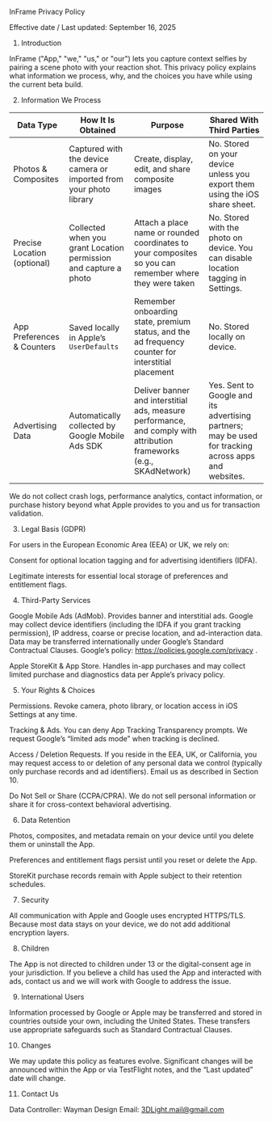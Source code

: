InFrame Privacy Policy

Effective date / Last updated: September 16, 2025

1. Introduction

InFrame ("App," "we," "us," or "our") lets you capture context selfies by pairing a scene photo with your reaction shot. This privacy policy explains what information we process, why, and the choices you have while using the current beta build.

2. Information We Process

| Data Type | How It Is Obtained | Purpose | Shared With Third Parties |
|-----------|--------------------|---------|---------------------------|
| Photos & Composites | Captured with the device camera or imported from your photo library | Create, display, edit, and share composite images | No. Stored on your device unless you export them using the iOS share sheet. |
| Precise Location (optional) | Collected when you grant Location permission and capture a photo | Attach a place name or rounded coordinates to your composites so you can remember where they were taken | No. Stored with the photo on device. You can disable location tagging in Settings. |
| App Preferences & Counters | Saved locally in Apple’s `UserDefaults` | Remember onboarding state, premium status, and the ad frequency counter for interstitial placement | No. Stored locally on device. |
| Advertising Data | Automatically collected by Google Mobile Ads SDK | Deliver banner and interstitial ads, measure performance, and comply with attribution frameworks (e.g., SKAdNetwork) | Yes. Sent to Google and its advertising partners; may be used for tracking across apps and websites. |


We do not collect crash logs, performance analytics, contact information, or purchase history beyond what Apple provides to you and us for transaction validation.

3. Legal Basis (GDPR)

For users in the European Economic Area (EEA) or UK, we rely on:

Consent for optional location tagging and for advertising identifiers (IDFA).

Legitimate interests for essential local storage of preferences and entitlement flags.

4. Third-Party Services

Google Mobile Ads (AdMob). Provides banner and interstitial ads. Google may collect device identifiers (including the IDFA if you grant tracking permission), IP address, coarse or precise location, and ad-interaction data. Data may be transferred internationally under Google’s Standard Contractual Clauses. Google’s policy: https://policies.google.com/privacy
.

Apple StoreKit & App Store. Handles in-app purchases and may collect limited purchase and diagnostics data per Apple’s privacy policy.

5. Your Rights & Choices

Permissions. Revoke camera, photo library, or location access in iOS Settings at any time.

Tracking & Ads. You can deny App Tracking Transparency prompts. We request Google’s “limited ads mode” when tracking is declined.

Access / Deletion Requests. If you reside in the EEA, UK, or California, you may request access to or deletion of any personal data we control (typically only purchase records and ad identifiers). Email us as described in Section 10.

Do Not Sell or Share (CCPA/CPRA). We do not sell personal information or share it for cross-context behavioral advertising.

6. Data Retention

Photos, composites, and metadata remain on your device until you delete them or uninstall the App.

Preferences and entitlement flags persist until you reset or delete the App.

StoreKit purchase records remain with Apple subject to their retention schedules.

7. Security

All communication with Apple and Google uses encrypted HTTPS/TLS. Because most data stays on your device, we do not add additional encryption layers.

8. Children

The App is not directed to children under 13 or the digital-consent age in your jurisdiction. If you believe a child has used the App and interacted with ads, contact us and we will work with Google to address the issue.

9. International Users

Information processed by Google or Apple may be transferred and stored in countries outside your own, including the United States. These transfers use appropriate safeguards such as Standard Contractual Clauses.

10. Changes

We may update this policy as features evolve. Significant changes will be announced within the App or via TestFlight notes, and the “Last updated” date will change.

11. Contact Us

Data Controller: Wayman Design
Email: 3DLight.mail@gmail.com
